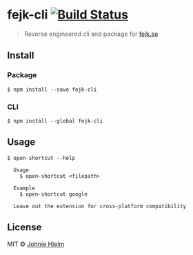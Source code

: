 # fejk-cli [![Build Status](https://travis-ci.org/johnie/fejk-cli.svg?branch=master)](https://travis-ci.org/johnie/fejk-cli)

> Reverse engineered cli and package for [fejk.se](https://fejk.se)

## Install

### Package

```
$ npm install --save fejk-cli
```

### CLI

```
$ npm install --global fejk-cli
```

## Usage

```
$ open-shortcut --help

  Usage
    $ open-shortcut <filepath>

  Example
    $ open-shortcut google

  Leave out the extension for cross-platform compatibility
```

## License

MIT © [Johnie Hjelm](https://johnie.se)
